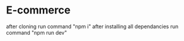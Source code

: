 # E-commerce
after cloning run command "npm i"
after installing all dependancies run command "npm run dev"
